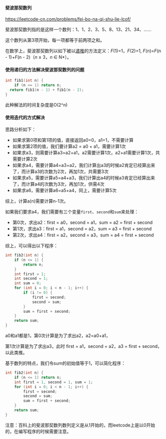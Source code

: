 #### 斐波那契数列

https://leetcode-cn.com/problems/fei-bo-na-qi-shu-lie-lcof/

斐波那契数列指的是这样一个数列：1、1、2、3、5、8、13、21、34、……

这个数列从第3项开始，每一项都等于前两项之和。

在数学上，斐波那契数列以如下被以[递推](https://baike.baidu.com/item/递推/1740695)的方法定义：*F*(1)=1，*F*(2)=1, *F*(n)=*F*(n - 1)+*F*(n - 2)（*n* ≥ 3，*n* ∈ N*）。

#### 使用递归的方法解决斐波那契数列的问题

```c
int fib1(int n) {
	if (n <= 1) return n;
  return fib1(n - 1) + fib1(n - 2);
}
```

此种解法的时间复杂度是O(2^n)

#### 使用迭代的方式解决

思路分析如下：

- 如果求第0项和第1项的值，直接返回a0=0，a1=1，不需要计算
- 如果求第2项的值，我们要计算a2 = a0 + a1，需要计算1次
- 如果求a3，则需要计算a3=a2+a1，a2需要计算1次，a2+a1需要计算1次，共需要计算2次
- 如果求a4，需要计算a4=a3+a2，我们计算出a3的时候a2肯定已经算出来了，而计算a3的次数为2次，再加1次，共需要3次
- 如果求a5，需要计算a5=a4+a3，我们计算出a4的时候a3肯定已经算出来了，而计算a4的次数为3次，再加1次，供需4次
- 如果求a6，需要计算a6=a5+a4，同上，需要计算5次

综上，计算a(n)需要计算n-1次。

如果我们要求a4，我们需要有三个变量`first`、`second`和`sum`来处理：

- 第0次，求出a2：first = a0，second = a1，sum = a2 =  first + second
- 第1次，求出a3：first = a1，second = a2，sum = a3 = first + second
- 第2次，求出a4：first = a2，second = a3，sum = a4 = first + second

综上，可以得出以下程序：

```c
int fib2(int n) {
	if (n <= 1) {
		return n;
	}
	int first = 1;
	int second = 1;
	int sum = 0;
	for (int i = 0; i < n - 1; i++) {
		if (i != 0) {
			first = second;
			second = sum;
		}
		sum = first + second;
	}
	return sum;
}
```

a0和a1都是1，第0次计算是为了求出a2，a2=a0+a1，

第1次计算是为了求出a3，此时 first = a1，second = a2，a3 = first + second，以此类推。

基于数列的特点，我们令sum的初始值等于1，可以简化程序：

```c
int fib2(int n) {
	if (n <= 1) return n;
	int first = 1, second = 1, sum = 1;
	for (int i = 0; i < n - 1; i++) {
		first = second;
		second = sum;
		sum = first + second;
	}
	return sum;
}
```

注意：百科上的斐波那契数列数列定义是从1开始的，而leetcode上是以0开始的，在编写程序的时候需要注意。